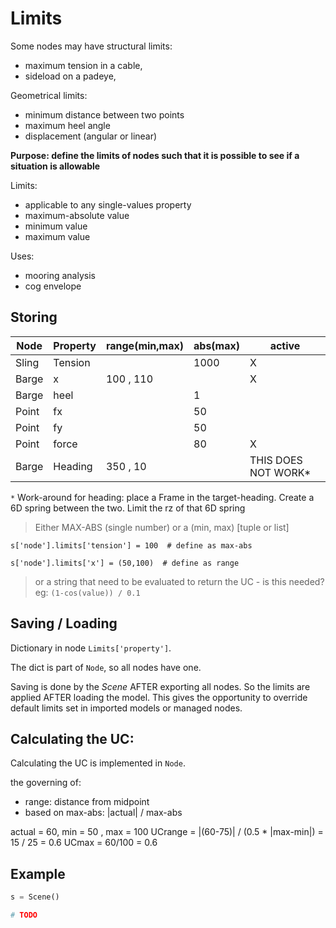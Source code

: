 # Limits

Some nodes may have structural limits: 
- maximum tension in a cable,
- sideload on a padeye,
  

Geometrical limits:
- minimum distance between two points
- maximum heel angle
- displacement (angular or linear)

**Purpose: define the limits of nodes such that it is possible to see if a situation is allowable**

Limits:
- applicable to any single-values property
- maximum-absolute value
- minimum value
- maximum value


Uses:
- mooring analysis
- cog envelope


## Storing



Node | Property | range(min,max) | abs(max) | active |
-----|----------|----------|----------|----------|
Sling | Tension |   | 1000 | X |
Barge | x | 100 , 110 | |  X
Barge | heel |  | 1 | 
Point | fx |  | 50 |
Point | fy |  | 50 |
Point | force |  | 80 | X
Barge | Heading | 350 , 10 | | THIS DOES NOT WORK*


`*` Work-around for heading: place a Frame in the target-heading. Create a 6D spring between the
two. Limit the rz of that 6D spring

> Either MAX-ABS (single number) or a (min, max) [tuple or list] 


`s['node'].limits['tension'] = 100  # define as max-abs`

`s['node'].limits['x'] = (50,100)  # define as range`


> or a string that need to be evaluated to return the UC - is this needed? eg: `(1-cos(value)) / 0.1`


## Saving / Loading

Dictionary in node `Limits['property']`.

The dict is part of `Node`, so all nodes have one.

Saving is done by the *Scene* AFTER exporting all nodes. So the limits are applied AFTER loading the model.
This gives the opportunity to override default limits set in imported models or managed nodes.


## Calculating the UC:

Calculating the UC is implemented in `Node`.

the governing of:

- range: distance from midpoint
- based on max-abs: |actual| / max-abs

actual = 60, min = 50 , max = 100
UCrange = |(60-75)| / (0.5 * |max-min|) = 15 / 25 = 0.6
UCmax = 60/100 = 0.6

## Example

```python
s = Scene()

# TODO

```